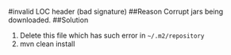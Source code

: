 #invalid LOC header (bad signature)
##Reason
Corrupt jars being downloaded.
##Solution
1. Delete this file which has such error in `~/.m2/repository`
2. mvn clean install
